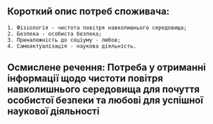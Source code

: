 ## Короткий опис потреб споживача:
    1. Фізіологія - чистота повітря навколишнього середовища;
    2. Безпека - особиста безпека;
    3. Приналежність до соціуму - любов;
    4. Самоактуалізація - наукова діяльність.


## Осмислене речення: Потреба у отриманні інформації щодо чистоти повітря навколишнього середовища для почуття особистої безпеки та любові для успішної наукової діяльності
